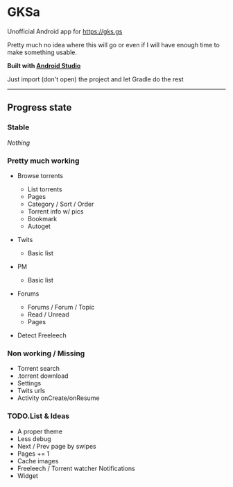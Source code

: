 GKSa
====

Unofficial Android app for https://gks.gs

Pretty much no idea where this will go or even if I will have enough time to make something usable.

**Built with [Android Studio](http://developer.android.com/sdk/installing/studio.html)**

Just import (don't open) the project and let Gradle do the rest

---

## Progress state

### Stable
_Nothing_


### Pretty much working
* Browse torrents
    - List torrents
    - Pages
    - Category / Sort / Order
    - Torrent info w/ pics
    - Bookmark
    - Autoget


* Twits
    - Basic list


* PM
    - Basic list


* Forums
    - Forums / Forum / Topic
    - Read / Unread
    - Pages

- Detect Freeleech

### Non working / Missing
- Torrent search
- .torrent download
- Settings
- Twits urls
- Activity onCreate/onResume


### TODO.List & Ideas
- A proper theme
- Less debug
- Next / Prev page by swipes
- Pages += 1
- Cache images
- Freeleech / Torrent watcher Notifications
- Widget